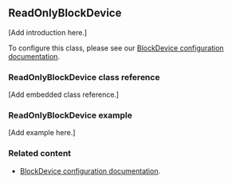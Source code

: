 ## ReadOnlyBlockDevice

[Add introduction here.]

To configure this class, please see our [BlockDevice configuration documentation](/docs/v5.10/reference/configuration-storage.html#blockdevice-default-configuration).

### ReadOnlyBlockDevice class reference

[Add embedded class reference.]

### ReadOnlyBlockDevice example

[Add example here.]

### Related content

- [BlockDevice configuration documentation](/docs/v5.10/reference/configuration-storage.html#blockdevice-default-configuration).
